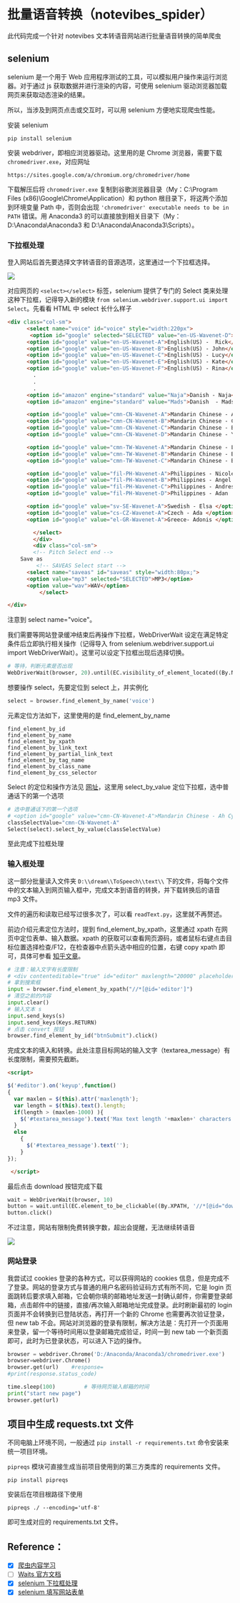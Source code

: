 # 批量语音转换（notevibes_spider）

此代码完成一个针对 notevibes 文本转语音网站进行批量语音转换的简单爬虫

## selenium

selenium 是一个用于 Web 应用程序测试的工具，可以模拟用户操作来运行浏览器。对于通过 js 获取数据并进行渲染的内容，可使用 selenium 驱动浏览器加载网页来获取动态渲染的结果。

所以，当涉及到网页点击或交互时，可以用 selenium 方便地实现爬虫性能。

安装 selenium

```
pip install selenium
```

安装 webdriver，即相应浏览器驱动。这里用的是 Chrome 浏览器，需要下载 `chromedriver.exe`，对应网址

```
https://sites.google.com/a/chromium.org/chromedriver/home
```

下载解压后将 `chromedriver.exe` 复制到谷歌浏览器目录（My：C:\Program Files (x86)\Google\Chrome\Application）和 python 根目录下，将这两个添加到环境变量 Path 中，否则会出现 `'chromedriver' executable needs to be in PATH` 错误。用 Anaconda3 的可以直接放到相关目录下（My：D:\Anaconda\Anaconda3 和 D:\Anaconda\Anaconda3\Scripts）。

### 下拉框处理

登入网站后首先要选择文字转语音的音源选项，这里通过一个下拉框选择。

![](picture/select.png)

对应网页的 `<select></select>` 标签，selenium 提供了专门的 Select 类来处理这种下拉框，记得导入新的模块 `from selenium.webdriver.support.ui import Select`。先看看 HTML 中 select 长什么样子

```html
<div class="col-sm">
      <select name="voice" id="voice" style="width:220px">
       <option id="google" selected="SELECTED" value="en-US-Wavenet-D">English(US) - David</option>
      <option id="google" value="en-US-Wavenet-A">English(US) -  Rick</option>
      <option id="google" value="en-US-Wavenet-B">English(US) - John</option>
      <option id="google" value="en-US-Wavenet-C">English(US) - Lucy</option>
      <option id="google" value="en-US-Wavenet-E">English(US) - Kate</option>
      <option id="google" value="en-US-Wavenet-F">English(US) - Rina</option>
        .
        .
        .
      <option id="amazon" engine="standard" value="Naja">Danish - Naja</option>
      <option id="amazon" engine="standard" value="Mads">Danish  - Mads</option>

      <option id="google" value="cmn-CN-Wavenet-A">Mandarin Chinese - Ah Cy  </option>
      <option id="google" value="cmn-CN-Wavenet-B">Mandarin Chinese - Chang  </option>
      <option id="google" value="cmn-CN-Wavenet-C">Mandarin Chinese - Bai  </option>
      <option id="google" value="cmn-CN-Wavenet-D">Mandarin Chinese - Yu Yan  </option>

      <option id="google" value="cmn-TW-Wavenet-A">Mandarin Chinese - Lee  </option>
      <option id="google" value="cmn-TW-Wavenet-B">Mandarin Chinese - Biming  </option>
      <option id="google" value="cmn-TW-Wavenet-C">Mandarin Chinese - BaoGem  </option>

      <option id="google" value="fil-PH-Wavenet-A">Philippines - Nicole </option>
      <option id="google" value="fil-PH-Wavenet-B">Philippines - Angel </option>
      <option id="google" value="fil-PH-Wavenet-C">Philippines - Andres </option>
      <option id="google" value="fil-PH-Wavenet-D">Philippines - Adan	 </option>

      <option id="google" value="sv-SE-Wavenet-A">Swedish - Elsa </option>
      <option id="google" value="cs-CZ-Wavenet-A">Czech - Ada </option>
      <option id="google" value="el-GR-Wavenet-A">Greece- Adonis </option>

        </select>
        </div>
        <div class="col-sm">
        <!-- Pitch Select end -->
    Save as
         <!-- SAVEAS Select start -->
      <select name="saveas" id="saveas" style="width:80px;">
      <option value="mp3" selected="SELECTED">MP3</option>
      <option value="wav">WAV</option>
          </select>

</div>
```

注意到 select name="voice"。

我们需要等网站登录缓冲结束后再操作下拉框，WebDriverWait 设定在满足特定条件后立即执行相关操作（记得导入 from selenium.webdriver.support.ui import WebDriverWait）。这里可以设定下拉框出现后选择切换。

```python
# 等待，判断元素是否出现
WebDriverWait(browser, 20).until(EC.visibility_of_element_located((By.NAME,'voice')))
```

想要操作 select，先要定位到 select 上，并实例化

```python
select = browser.find_element_by_name('voice')
```

元素定位方法如下，这里使用的是 find\_element\_by\_name

```
find_element_by_id
find_element_by_name
find_element_by_xpath
find_element_by_link_text
find_element_by_partial_link_text
find_element_by_tag_name
find_element_by_class_name
find_element_by_css_selector
```

Select 的定位和操作方法见 [网址](https://selenium-python.readthedocs.io/navigating.html#filling-in-forms)，这里用 select\_by\_value 定位下拉框，选中普通话下的第一个选项

```python
# 选中普通话下的第一个选项
# <option id="google" value="cmn-CN-Wavenet-A">Mandarin Chinese - Ah Cy  </option>
classSelectValue="cmn-CN-Wavenet-A"
Select(select).select_by_value(classSelectValue)
```

至此完成下拉框处理

### 输入框处理

这一部分批量读入文件夹 `D:\\dream\\ToSpeech\\text\\` 下的文件，将每个文件中的文本输入到网页输入框中，完成文本到语音的转换，并下载转换后的语音 mp3 文件。

文件的遍历和读取已经写过很多次了，可以看 `readText.py`，这里就不再赘述。

前边介绍元素定位方法时，提到 find\_element\_by\_xpath，这里通过 xpath 在网页中定位表单、输入数据。xpath 的获取可以查看网页源码，或者鼠标右键点击目标位置选择检查/F12，在检查器中点箭头选中相应的位置，右键 copy xpath 即可，具体可参看 [知乎文章](https://zhuanlan.zhihu.com/p/88295644)。

```python
# 注意：输入文字有长度限制
# <div contenteditable="true" id="editor" maxlength="20000" placeholder="Enter text here...">
# 拿到搜索框
input = browser.find_element_by_xpath("//*[@id='editor']")
# 清空之前的内容
input.clear()
# 输入文本 s
input.send_keys(s)
input.send_keys(Keys.RETURN)
# 点击 convert 按钮
browser.find_element_by_id("btnSubmit").click()
```

完成文本的填入和转换。此处注意目标网站的输入文字（textarea\_message）有长度限制，需要预先截断。

```html
<script>

$('#editor').on('keyup',function()
{
  var maxlen = $(this).attr('maxlength');
  var length = $(this).text().length;
  if(length > (maxlen-1000) ){
    $('#textarea_message').text('Max text length '+maxlen+' characters! Please split your text into smaller parts.')
  }
  else
    {
      $('#textarea_message').text('');
    }
});

 </script>
```

最后点击 download 按钮完成下载

```python
wait = WebDriverWait(browser, 10)
button = wait.until(EC.element_to_be_clickable((By.XPATH, '//*[@id="downloadpanel"]/div/div[2]/div/a')))
button.click()
```

不过注意，网站有限制免费转换字数，超出会提醒，无法继续转语音

![](picture/charLimit.PNG)

### 网站登录

我尝试过 cookies 登录的各种方式，可以获得网站的 cookies 信息，但是完成不了登录。网站的登录方式与普通的用户名密码验证码方式有所不同，它是 login 页面跳转后要求填入邮箱，它会朝你填的邮箱地址发送一封确认邮件，你需要登录邮箱，点击邮件中的链接，直接/再次输入邮箱地址完成登录。此时刷新最初的 login 页面并不会转换到已登陆状态，再打开一个新的 Chrome 也需要再次验证登录，但 new tab 不会。网站对浏览器的登录有限制，解决方法是：先打开一个页面用来登录，留一个等待时间用以登录邮箱完成验证，时间一到 new tab 一个新页面即可，此时为已登录状态，可以进入下边的操作。

```python
browser = webdriver.Chrome('D:/Anaconda/Anaconda3/chromedriver.exe')
browser=webdriver.Chrome()
browser.get(url)    #response=
#print(response.status_code)

time.sleep(100)         # 等待网页输入邮箱的时间
print("start new page")
browser.get(url)
```

## 项目中生成 requests.txt 文件

不同电脑上环境不同，一般通过 `pip install -r requirements.txt` 命令安装来统一项目环境。

`pipreqs` 模块可直接生成当前项目使用到的第三方类库的 requirements 文件。

```
pip install pipreqs
```

安装后在项目根路径下使用

```
pipreqs ./ --encoding='utf-8'
```

即可生成对应的 requirements.txt 文件。


## Reference：
- [x] [爬虫内容学习](https://silenwang.github.io/2019/12/18/%E7%88%AC%E8%99%AB%E5%86%85%E5%AE%B9%E5%AD%A6%E4%B9%A0/)
- [ ] [Waits 官方文档](https://selenium-python.readthedocs.io/waits.html)
- [x] [selenium 下拉框处理](https://www.cnblogs.com/qican/p/13521606.html)
- [x] [selenium 填写网站表单](https://zhuanlan.zhihu.com/p/88295644)